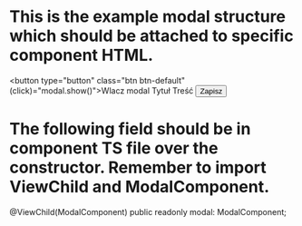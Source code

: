 # This is the example modal structure which should be attached to specific component HTML.

<button type="button" class="btn btn-default" (click)="modal.show()">Wlacz modal</button>
<app-modal>
  <app-modal-header>
    Tytuł
  </app-modal-header>
  <app-modal-body>
    Treść
  </app-modal-body>
  <app-modal-footer>
    <button type="button" class="btn btn-primary">Zapisz</button>
  </app-modal-footer>
</app-modal>

# The following field should be in component TS file over the constructor. Remember to import ViewChild and ModalComponent.

@ViewChild(ModalComponent)
public readonly modal: ModalComponent;